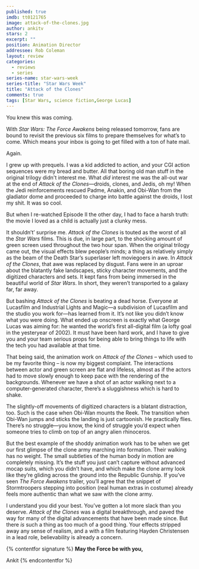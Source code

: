 ```yaml
---
published: true
imdb: tt0121765
image: attack-of-the-clones.jpg
author: ankitv
stars: 2
excerpt: ""
position: Animation Director
addressee: Rob Coleman
layout: review
categories: 
  - reviews
  - series
series-name: star-wars-week
series-title: "Star Wars Week"
title: "Attack of the Clones"
comments: true
tags: [Star Wars, science fiction,George Lucas]
---
```

You knew this was coming.

With _Star Wars: The Force Awakens_ being released tomorrow, fans are bound to revisit the previous six films to prepare themselves for what’s to come. Which means your inbox is going to get filled with a ton of hate mail. 

Again.   

I grew up with prequels. I was a kid addicted to action, and your CGI action sequences were my bread and butter. All that boring old man stuff in the original trilogy didn't interest me. What _did_ interest me was the all-out war at the end of _Attack of the Clones_—droids, clones, and Jedis, oh my! When the Jedi reinforcements rescued Padme, Anakin, and Obi-Wan from the gladiator dome and proceeded to charge into battle against the droids, I lost my shit. It was so cool. 

But when I re-watched Episode II the other day, I had to face a harsh truth: the movie I loved as a child is actually just a clunky mess.

It shouldn’t’ surprise me. _Attack of the Clones_ is touted as the worst of all the _Star Wars_ films. This is due, in large part, to the shocking amount of green screen used throughout the two hour span. When the original trilogy came out, the visual effects blew people’s minds; a thing as relatively simply as the beam of the Death Star’s superlaser left moviegoers in awe. In _Attack of the Clones_, that awe was replaced by disgust. Fans were in an uproar about the blatantly fake landscapes, sticky character movements, and the digitized characters and sets. It kept fans from being immersed in the beautiful world of _Star Wars_. In short, they weren’t transported to a galaxy far, far away.

But bashing _Attack of the Clones_ is beating a dead horse. Everyone at Lucasfilm and Industrial Lights and Magic—a subdivision of Lucasfilm and the studio you work for—has learned from it. It’s not like you didn’t know what you were doing. What ended up onscreen is exactly what George Lucas was aiming for: he wanted the world’s first all-digital film (a lofty goal in the yesteryear of 2002). It must have been hard work, and I have to give you and your team serious props for being able to bring things to life with the tech you had available at that time. 

That being said, the animation work on _Attack of the Clones_ – which used to be my favorite thing – is now my biggest complaint. The interactions between actor and green screen are flat and lifeless, almost as if the actors had to move slowly enough to keep pace with the rendering of the backgrounds. Whenever we have a shot of an actor walking next to a computer-generated character, there’s a sluggishness which is hard to shake. 

The slightly-off movements of digitized characters is a blatant distraction, too. Such is the case when Obi-Wan mounts the Reek. The transition when Obi-Wan jumps and sticks the landing is just cartoonish. He practically flies. There’s no struggle—you know, the kind of struggle you’d expect when someone tries to climb on top of an angry alien rhinoceros. 

But the best example of the shoddy animation work has to be when we get our first glimpse of the clone army marching into formation. Their walking has no weight. The small subtleties of the human body in motion are completely missing. It’s the stuff you just can’t capture without advanced mocap suits, which you didn’t have, and which make the clone army look like they’re gliding across the ground into the Republic Gunship. If you’ve seen _The Force Awakens_ trailer, you’ll agree that the snippet of Stormtroopers stepping into position (real human extras in costume) already feels more authentic than what we saw with the clone army. 

I understand you did your best. You’ve gotten a lot more slack than you deserve. _Attack of the Clones_ was a digital breakthrough, and paved the way for many of the digital advancements that have been made since. But there _is_ such a thing as too much of a good thing. Your effects stripped away any sense of realism, and a with a film featuring Hayden Christensen in a lead role, believability is already a concern.

{% contentfor signature %}
**May the Force be with you,**

Ankit
{% endcontentfor %}
